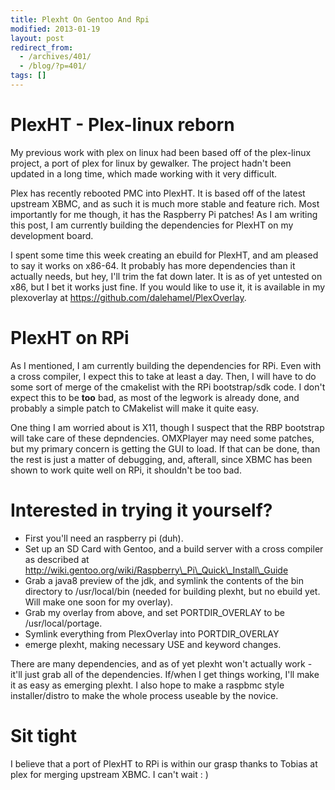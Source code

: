 ```yaml
---
title: Plexht On Gentoo And Rpi
modified: 2013-01-19
layout: post
redirect_from:
  - /archives/401/
  - /blog/?p=401/
tags: []
---
```



PlexHT - Plex-linux reborn
==========================

My previous work with plex on linux had been based off of the plex-linux project, a port of plex for linux by gewalker. The project hadn't been updated in a long time, which made working with it very difficult.

Plex has recently rebooted PMC into PlexHT. It is based off of the latest upstream XBMC, and as such it is much more stable and feature rich. Most importantly for me though, it has the Raspberry Pi patches! As I am writing this post, I am currently building the dependencies for PlexHT on my development board.

I spent some time this week creating an ebuild for PlexHT, and am pleased to say it works on x86-64. It probably has more dependencies than it actually needs, but hey, I'll trim the fat down later. It is as of yet untested on x86, but I bet it works just fine. If you would like to use it, it is available in my plexoverlay at https://github.com/dalehamel/PlexOverlay.

PlexHT on RPi
=============

As I mentioned, I am currently building the dependencies for RPi. Even with a cross compiler, I expect this to take at least a day. Then, I will have to do some sort of merge of the cmakelist with the RPi bootstrap/sdk code. I don't expect this to be **too** bad, as most of the legwork is already done, and probably a simple patch to CMakelist will make it quite easy.

One thing I am worried about is X11, though I suspect that the RBP bootstrap will take care of these depndencies. OMXPlayer may need some patches, but my primary concern is getting the GUI to load. If that can be done, than the rest is just a matter of debugging, and, afterall, since XBMC has been shown to work quite well on RPi, it shouldn't be too bad.

Interested in trying it yourself?
=================================

-   First you'll need an raspberry pi (duh).
-   Set up an SD Card with Gentoo, and a build server with a cross compiler as described at http://wiki.gentoo.org/wiki/Raspberry\_Pi\_Quick\_Install\_Guide
-   Grab a java8 preview of the jdk, and symlink the contents of the bin directory to /usr/local/bin (needed for building plexht, but no ebuild yet. Will make one soon for my overlay).
-   Grab my overlay from above, and set PORTDIR\_OVERLAY to be /usr/local/portage.
-   Symlink everything from PlexOverlay into PORTDIR\_OVERLAY
-   emerge plexht, making necessary USE and keyword changes.

There are many dependencies, and as of yet plexht won't actually work - it'll just grab all of the dependencies. If/when I get things working, I'll make it as easy as emerging plexht. I also hope to make a raspbmc style installer/distro to make the whole process useable by the novice.

Sit tight
=========

I believe that a port of PlexHT to RPi is within our grasp thanks to Tobias at plex for merging upstream XBMC. I can't wait : )
